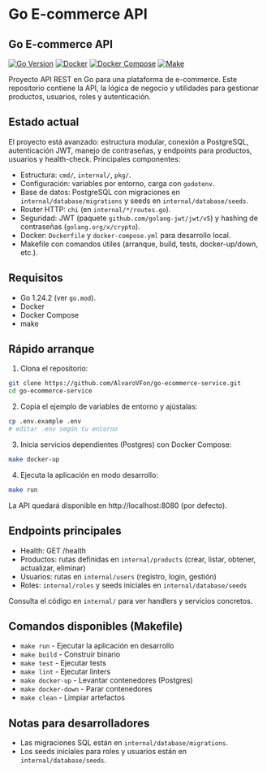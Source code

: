 # Go E-commerce API

## Go E-commerce API

[![Go Version](https://img.shields.io/badge/go-1.24.2-blue.svg)](https://golang.org)
[![Docker](https://img.shields.io/badge/docker-%20%20-blue.svg?logo=docker)](https://www.docker.com/)
[![Docker Compose](https://img.shields.io/badge/docker--compose-%20%20-blue.svg?logo=docker)](https://docs.docker.com/compose/)
[![Make](https://img.shields.io/badge/make-%20%20-lightgrey.svg?logo=gnu-make)](#)

Proyecto API REST en Go para una plataforma de e-commerce. Este repositorio contiene la API, la lógica de negocio y utilidades para gestionar productos, usuarios, roles y autenticación.

## Estado actual

El proyecto está avanzado: estructura modular, conexión a PostgreSQL, autenticación JWT, manejo de contraseñas, y endpoints para productos, usuarios y health-check. Principales componentes:

- Estructura: `cmd/`, `internal/`, `pkg/`.
- Configuración: variables por entorno, carga con `godotenv`.
- Base de datos: PostgreSQL con migraciones en `internal/database/migrations` y seeds en `internal/database/seeds`.
- Router HTTP: `chi` (en `internal/*/routes.go`).
- Seguridad: JWT (paquete `github.com/golang-jwt/jwt/v5`) y hashing de contraseñas (`golang.org/x/crypto`).
- Docker: `Dockerfile` y `docker-compose.yml` para desarrollo local.
- Makefile con comandos útiles (arranque, build, tests, docker-up/down, etc.).

## Requisitos

- Go 1.24.2 (ver `go.mod`).
- Docker
- Docker Compose
- make

## Rápido arranque

1. Clona el repositorio:

```bash
git clone https://github.com/AlvaroVFon/go-ecommerce-service.git
cd go-ecommerce-service
```

2. Copia el ejemplo de variables de entorno y ajústalas:

```bash
cp .env.example .env
# editar .env según tu entorno
```

3. Inicia servicios dependientes (Postgres) con Docker Compose:

```bash
make docker-up
```

4. Ejecuta la aplicación en modo desarrollo:

```bash
make run
```

La API quedará disponible en http://localhost:8080 (por defecto).

## Endpoints principales

- Health: GET /health
- Productos: rutas definidas en `internal/products` (crear, listar, obtener, actualizar, eliminar)
- Usuarios: rutas en `internal/users` (registro, login, gestión)
- Roles: `internal/roles` y seeds iniciales en `internal/database/seeds`

Consulta el código en `internal/` para ver handlers y servicios concretos.

## Comandos disponibles (Makefile)

- `make run` - Ejecutar la aplicación en desarrollo
- `make build` - Construir binario
- `make test` - Ejecutar tests
- `make lint` - Ejecutar linters
- `make docker-up` - Levantar contenedores (Postgres)
- `make docker-down` - Parar contenedores
- `make clean` - Limpiar artefactos

## Notas para desarrolladores

- Las migraciones SQL están en `internal/database/migrations`.
- Los seeds iniciales para roles y usuarios están en `internal/database/seeds`.
